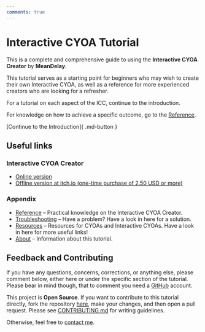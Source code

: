 ```yaml
---
comments: true
---
```


# Interactive CYOA Tutorial
This is a complete and comprehensive guide to using the **Interactive CYOA
Creator** by **MeanDelay**.

This tutorial serves as a starting point for beginners who may wish to create
their own Interactive CYOA, as well as a reference for more experienced
creators who are looking for a refresher.

For a tutorial on each aspect of the ICC, continue to the introduction.

For knowledge on how to achieve a specific outcome, go to the
[Reference](./reference/).

[Continue to the Introduction]{ .md-button }

## Useful links

### Interactive CYOA Creator
* [Online version](https://intcyoacreator.onrender.com/)
* [Offline version at itch.io (one-time purchase of 2.50 USD or more)][3]

### Appendix
* [Reference](./appendix/reference/) – Practical knowledge on the Interactive
CYOA Creator.
* [Troubleshooting](./appendix/troubleshooting/) – Have a problem? Have a look
in here for a solution.
* [Resources](./appendix/resources/) – Resources for CYOAs and Interactive
CYOAs. Have a look in here for more useful links!
* [About](./appendix/about/) – Information about this tutorial.

## Feedback and Contributing
If you have any questions, concerns, corrections, or anything else, please
comment below, either here or under the specific section of the tutorial.
Please bear in mind though, that to comment you need a [GitHub] account.

This project is **Open Source**. If you want to contribute to this tutorial
directly, fork the repository
[here](https://github.com/upasadena/interactive-cyoa-tutorial/fork), make your
changes, and then open a pull request. Please see [CONTRIBUTING.md] for writing
guidelines.

Otherwise, feel free to [contact me][5].

<!-- URLs -->
[3]: https://meandelay.itch.io/interactive-cyoa-creator
[5]: https://upasadena.github.io/#social-media-and-contact
[CONTRIBUTING.md]: https://github.com/upasadena/interactive-cyoa-tutorial/blob/main/CONTRIBUTING.md
[GitHub]: https://github.com/